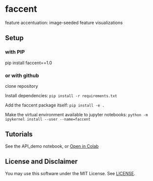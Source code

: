 # faccent
feature accentuation: image-seeded feature visualizations


## Setup

### with PIP

pip install faccent==1.0

### or with github

clone repository

Install dependencies: `pip install -r requirements.txt`

Add the faccent package itself: `pip install -e .`

Make the virtual environment available to jupyter notebooks:  `python -m ipykernel install --user --name=faccent`


## Tutorials

See the API_demo notebook, or
[Open in Colab](https://colab.research.google.com/github/chrishamblin7/faccent/blob/master/API_demo.ipynb)


## License and Disclaimer

You may use this software under the MIT License. See [LICENSE](https://github.com/greentfrapp/lucent/blob/master/LICENSE).

